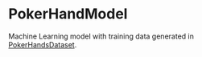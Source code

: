 # PokerHandModel
Machine Learning model with training data generated in [PokerHandsDataset](https://github.com/linuskelsey/PokerHandsDataset).
